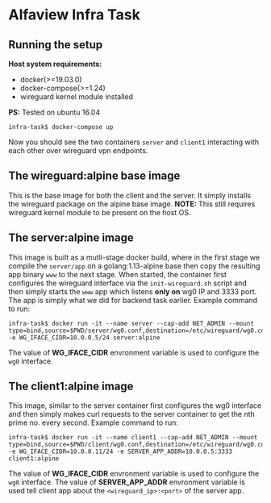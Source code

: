 # Alfaview Infra Task

## Running the setup
**Host system requirements:**
* docker(>=19.03.0)
* docker-compose(>=1.24)
* wireguard kernel module installed

**PS:** Tested on ubuntu 16.04
```
infra-task$ docker-compose up
```
Now you should see the two containers `server` and `client1` interacting with each other over wireguard vpn endpoints.

## The wireguard:alpine base image
This is the base image for both the client and the server. It simply installs the wireguard package on the alpine base image. **NOTE:** This still requires wireguard kernel module to be present on the host OS.

## The server:alpine image
This image is built as a mutli-stage docker build, where in the first stage we compile the `server/app` on a golang:1.13-alpine base then copy the resulting app binary `www` to the next stage. When started, the container first configures the wireguard interface via the `init-wireguard.sh` script and then simply starts the `www` app which listens **only on** wg0 IP and 3333 port. The app is simply what we did for backend task earlier. Example command to run:
```
infra-task$ docker run -it --name server --cap-add NET_ADMIN --mount type=bind,source=$PWD/server/wg0.conf,destination=/etc/wireguard/wg0.conf -e WG_IFACE_CIDR=10.0.0.5/24 server:alpine
```
The value of **WG_IFACE_CIDR** envronment variable is used to configure the `wg0` interface.

## The client1:alpine image
This image, similar to the server container first configures the wg0 interface and then simply makes curl requests to the server container to get the nth prime no. every second. Example command to run:
```
infra-task$ docker run -it --name client1 --cap-add NET_ADMIN --mount type=bind,source=$PWD/client/wg0.conf,destination=/etc/wireguard/wg0.conf -e WG_IFACE_CIDR=10.0.0.11/24 -e SERVER_APP_ADDR=10.0.0.5:3333 client1:alpine
```
The value of **WG_IFACE_CIDR** envronment variable is used to configure the `wg0` interface.
The value of **SERVER_APP_ADDR** envronment variable is used tell client app about the `<wireguard_ip>:<port>` of the server app.
